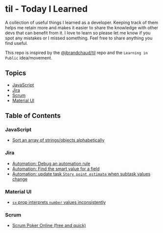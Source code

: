 # til - Today I Learned

A collection of useful things I learned as a developer. Keeping track of them helps me retain more and makes it easier to share the knowledge with other devs that can benefit from it. I love to learn so please let me know if you spot any mistakes or I missed something. Feel free to share anything you find useful.

This repo is inspired by the [@jbrandchaud/til](https://github.com/jbranchaud/til) repo and the `Learning in Public` idea/movement.

## Topics

* [JavaScript](#javascript)
* [Jira](#jira)
* [Scrum](#scrum)
* [Material UI](#material-ui)

## Table of Contents

### JavaScript

* [Sort an array of strings/objects alphabetically](javascript/sort-array-of-strings-alphabetical.md)

### Jira

* [Automation: Debug an automation rule](jira/automation-debug-a-rule.md)
* [Automation: Find the smart value for a field](jira/automation-find-smart-value-for-field.md)
* [Automation: update task `Story point estimate` when subtask values change](jira/automation-sum-of-story-point-estimate.md)

### Material UI

* [`sx` prop interprets `number` values inconsistently](material-ui/sx-prop-interprets-number-values-inconsistently.md)

### Scrum

* [Scrum Poker Online (free and quick)](scrum/scrum-poker-online-free-quick.md)
